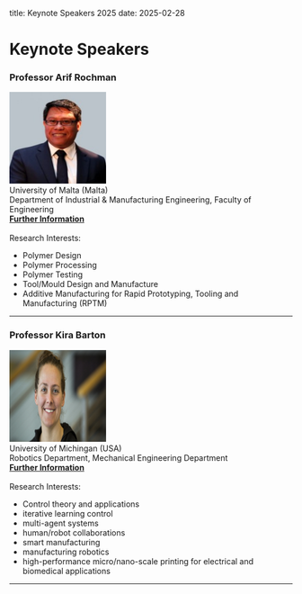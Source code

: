 title: Keynote Speakers 2025
date: 2025-02-28

<h1> Keynote Speakers </h1>

<div><h3>Professor Arif Rochman</strong></h3></div>
<img src="/images/ArifRochman.jpg" width="172" height="163">
<div>University of Malta (Malta)</div>
<div>Department of Industrial & Manufacturing Engineering, Faculty of Engineering</div>
<a href=https://www.um.edu.mt/profile/arifrochman><strong>Further Information</strong></a>
<br>
<br>
<div> Research Interests: <div>
<ul>
	<li>Polymer Design</li>
	<li>Polymer Processing</li>
	<li>Polymer Testing</li>
	<li>Tool/Mould Design and Manufacture</li>
	<li>Additive Manufacturing for Rapid Prototyping, Tooling and Manufacturing (RPTM)</li>
</ul>
  <hr />

<div><h3>Professor Kira Barton</strong></h3></div>
<img src="/images/KiraBarton.jpg" width="172" height="163">
<div>University of Michingan (USA)</div>
<div>Robotics Department, Mechanical Engineering Department</div>
<a href=https://me.engin.umich.edu/people/faculty/kira-barton/><strong>Further Information</strong></a>
<br>
<br>
<div> Research Interests: <div>
<ul>
	<li>Control theory and applications</li>
	<li>iterative learning control</li>
	<li>multi-agent systems</li>
	<li>human/robot collaborations</li>
	<li>smart manufacturing</li>
	<li>manufacturing robotics</li>
	<li>high-performance micro/nano-scale printing for electrical and biomedical applications</li>
</ul>
  <hr />
